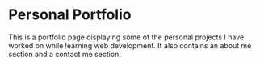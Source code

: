 # Personal Portfolio
This is a portfolio page displaying some of the personal projects I have worked on while learning web development. It also contains an about me section and a contact me section.